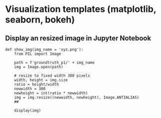 # Visualization templates (matplotlib, seaborn, bokeh)

## Display an resized image in Jupyter Notebook
```
def show_img(img_name = 'xyz.png'):
    from PIL import Image
    
    path = f'groundtruth_p1/' + img_name
    img = Image.open(path)
    
    # resize to fixed width 300 pixels
    width, height = img.size
    ratio = height/width
    newwidth = 300
    newheight = int(ratio * newwidth)
    img = img.resize((newwidth, newheight), Image.ANTIALIAS) 
    ##
  
    display(img)
```

